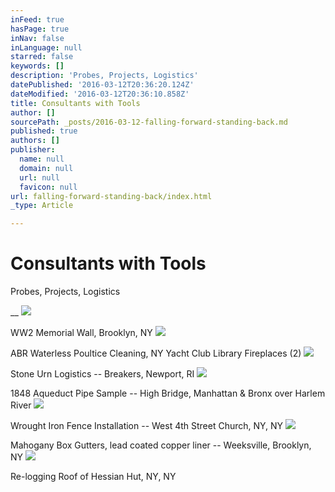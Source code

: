 ```yaml
---
inFeed: true
hasPage: true
inNav: false
inLanguage: null
starred: false
keywords: []
description: 'Probes, Projects, Logistics'
datePublished: '2016-03-12T20:36:20.124Z'
dateModified: '2016-03-12T20:36:10.858Z'
title: Consultants with Tools
author: []
sourcePath: _posts/2016-03-12-falling-forward-standing-back.md
published: true
authors: []
publisher:
  name: null
  domain: null
  url: null
  favicon: null
url: falling-forward-standing-back/index.html
_type: Article

---
```

# Consultants with Tools

Probes, Projects, Logistics

__
![](https://the-grid-user-content.s3-us-west-2.amazonaws.com/de4a6241-e543-4fb0-90eb-db9684ba911a.jpg)

WW2 Memorial Wall, Brooklyn, NY
![](https://the-grid-user-content.s3-us-west-2.amazonaws.com/36c04945-f2bf-417f-b3f9-68a645c18577.jpg)

ABR Waterless Poultice Cleaning, NY Yacht Club Library Fireplaces (2)
![](https://the-grid-user-content.s3-us-west-2.amazonaws.com/d3cb57e7-3aeb-470a-8ed0-4e8eac5a44b3.jpg)

Stone Urn Logistics -- Breakers, Newport, RI
![](https://the-grid-user-content.s3-us-west-2.amazonaws.com/4a2ab229-d374-4151-a7b5-d7c1d5fc7fdb.jpg)

1848 Aqueduct Pipe Sample -- High Bridge, Manhattan & Bronx over Harlem River
![](https://the-grid-user-content.s3-us-west-2.amazonaws.com/f7f05db4-8a81-4c99-af01-640dec044cfe.jpg)

Wrought Iron Fence Installation -- West 4th Street Church, NY, NY
![](https://the-grid-user-content.s3-us-west-2.amazonaws.com/9423f570-6270-4fb6-b64a-b38f8fe1cf82.jpg)

Mahogany Box Gutters, lead coated copper liner -- Weeksville, Brooklyn, NY
![](https://the-grid-user-content.s3-us-west-2.amazonaws.com/15676d73-a0fc-4279-94b3-6ae6628b09a9.jpg)

Re-logging Roof of Hessian Hut, NY, NY